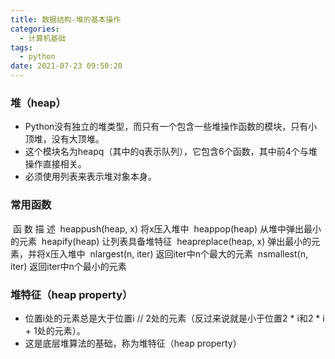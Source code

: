 ```yaml
---
title: 数据结构-堆的基本操作
categories:
  - 计算机基础
tags:
  - python
date: 2021-07-23 09:50:20
---
```


### 堆（heap）

- Python没有独立的堆类型，而只有一个包含一些堆操作函数的模块，只有小顶堆，没有大顶堆。
- 这个模块名为heapq（其中的q表示队列），它包含6个函数，其中前4个与堆操作直接相关。
- 必须使用列表来表示堆对象本身。

### 常用函数

​                 函 数                                                           描 述
​     heappush(heap, x)                                        将x压入堆中
​     heappop(heap)                                      从堆中弹出最小的元素
​     heapify(heap)                                           让列表具备堆特征
​     heapreplace(heap, x)                            弹出最小的元素，并将x压入堆中
​     nlargest(n, iter)                                       返回iter中n个最大的元素
​     nsmallest(n, iter)                                   返回iter中n个最小的元素

### 堆特征（heap property）

- 位置i处的元素总是大于位置i // 2处的元素（反过来说就是小于位置2 * i和2 * i + 1处的元素）。
- 这是底层堆算法的基础，称为堆特征（heap property）

